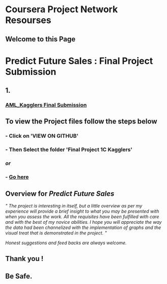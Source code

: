 # Coursera Project Network Resourses

## Welcome to this Page

# Predict Future Sales : Final Project Submission


## 1.
### [AML_Kagglers Final Submission](https://meharima.github.io/Coursera_Project_Network_Resourses/Final%20Project%201C%20Kagglers/) 


## To view the Project files  follow the steps below

###  - Click on 'VIEW ON GITHUB'

###  - Then Select the folder 'Final Project 1C Kagglers'

### _or_
 
### - [Go here](https://github.com/MehaRima/Coursera_Project_Network_Resourses/tree/master/Final%20Project%201C%20Kagglers) 

## Overview for _Predict Future Sales_
_"
The project is interesting in itself, but a little overview as per my experience will provide a brief insight to what you may be presented with when you assess the work.
All the requisites have been fulfilled with care and with the best of my novice abilities.
I hope you will appreciate the way the data had been channelized with the implementation of  graphs and the visual treat that is demonstrated in the project.
"_
 
 *Honest suggestions and feed backs are always welcome.*

## Thank you !
## Be Safe.
